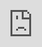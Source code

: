 ```yaml
---
title: Resume
icon: fas fa-stream
order: 2
---
```

[Click Here to Download](https://ankushpratap95.github.io/resmue_ankush.pdf "download")

<iframe src="https://ankushpratap95.github.io/resmue_ankush.pdf" frameborder="0" allowfullscreen
      style="position:absolute;top:0;left:0;width:100%;height:100%;"></iframe>
